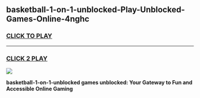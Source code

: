 
## basketball-1-on-1-unblocked-Play-Unblocked-Games-Online-4nghc
<h3>
<a href="https://premium76.site?title=basketball-1-on-1-unblocked&ref=25A">CLICK TO PLAY</a></h3>
<hr>

<h3>
<a href="https://premium76.site?title=basketball-1-on-1-unblocked&ref=25A">CLICK 2 PLAY</a>
  
</h3>

<a href="https://premium76.site?title=basketball-1-on-1-unblocked&ref=25A"><img src="https://clearcache.store/games.png"></a>


**basketball-1-on-1-unblocked games unblocked: Your Gateway to Fun and Accessible Online Gaming**
